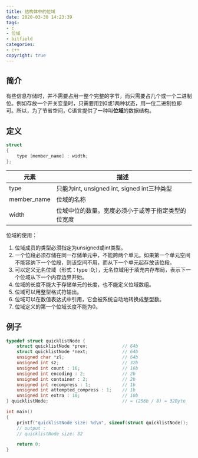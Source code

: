 ```yaml
---
title: 结构体中的位域
date: 2020-03-30 14:23:39
tags:
- c
- 位域
- bitfield
categories:
- c++
copyright: true
---
```


## 简介

有些信息存储时，并不需要占用一整个完整的字节，而只需要占几个或一个二进制位。例如存放一个开关变量时，只需要用到0或1两种状态，用一位二进制位即可。所以，为了节省空间，C语言提供了一种叫**位域**的数据结构。
<!-- more -->
## 定义

```c
struct
{
    type [member_name] : width;
};
```

|元素|描述|
|---|---|
|type|只能为int, unsigned int, signed int三种类型|
|member_name|位域的名称|
|width|位域中位的数量。宽度必须小于或等于指定类型的位宽度|

位域的使用：

1. 位域成员的类型必须指定为unsigned或int类型。
2. 一个位段必须存储在同一存储单元中，不能跨两个单元。如果第一个单元空间不能容纳下一个位段，则该空间不用，而从下一个单元起存放该位段。
3. 可以定义无名位域（形式：type :0;），无名位域用于填充内存布局，表示下一个位域从下一个内存边界开始。
4. 位域的长度不能大于存储单元的长度，也不能定义位域数组。
5. 位域可以用整型格式符输出。
6. 位域可以在数值表达式中引用，它会被系统自动地转换成整型数。
7. 位域定义的第一个位域长度不能为0。

## 例子

```c
typedef struct quicklistNode {
    struct quicklistNode *prev;             // 64b
    struct quicklistNode *next;             // 64b
    unsigned char *zl;                      // 64b
    unsigned int sz;                        // 32b
    unsigned int count : 16;                // 16b
    unsigned int encoding : 2;              // 2b
    unsigned int container : 2;             // 2b
    unsigned int recompress : 1;            // 1b
    unsigned int attempted_compress : 1;    // 1b
    unsigned int extra : 10;                // 10b
} quicklistNode;                            // = (256b / 8) = 32Byte

int main()
{
    printf("quicklistNode size: %d\n", sizeof(struct quicklistNode));
    // output :
    // quicklistNode size: 32

    return 0;
}
```
